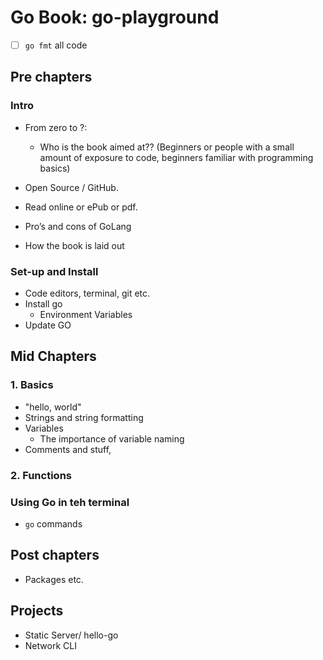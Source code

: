 # Go Book: go-playground

- [ ] `go fmt` all code

## Pre chapters

### Intro

- From zero to ?:
  - Who is the book aimed at?? (Beginners or people with a small amount of
    exposure to code, beginners familiar with programming basics)
- Open Source / GitHub.
- Read online or ePub or pdf.

- Pro’s and cons of GoLang
- How the book is laid out

### Set-up and Install

- Code editors, terminal, git etc.
- Install go
  - Environment Variables
- Update GO

## Mid Chapters

### 1. Basics

- "hello, world"
- Strings and string formatting
- Variables
  - The importance of variable naming
- Comments and stuff,

### 2. Functions

### Using Go in teh terminal

- `go` commands

## Post chapters

- Packages etc.

## Projects

- Static Server/ hello-go
- Network CLI
